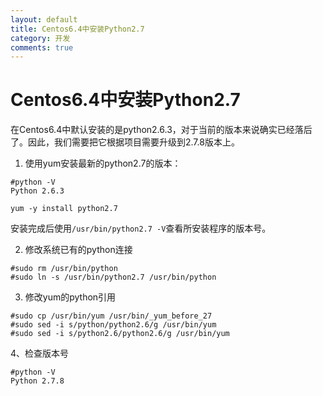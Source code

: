 ```yaml
---
layout: default
title: Centos6.4中安装Python2.7
category: 开发
comments: true
---
```


# Centos6.4中安装Python2.7

在Centos6.4中默认安装的是python2.6.3，对于当前的版本来说确实已经落后了。因此，我们需要把它根据项目需要升级到2.7.8版本上。

1. 使用yum安装最新的python2.7的版本：

```
#python -V
Python 2.6.3

yum -y install python2.7
```

安装完成后使用`/usr/bin/python2.7 -V`查看所安装程序的版本号。

2. 修改系统已有的python连接

```
#sudo rm /usr/bin/python
#sudo ln -s /usr/bin/python2.7 /usr/bin/python
```

3. 修改yum的python引用

```
#sudo cp /usr/bin/yum /usr/bin/_yum_before_27 
#sudo sed -i s/python/python2.6/g /usr/bin/yum
#sudo sed -i s/python2.6/python2.6/g /usr/bin/yum
```

4、检查版本号

```
#python -V
Python 2.7.8
```
